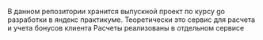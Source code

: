 В данном репозитории хранится выпускной проект по курсу go разработки в яндекс практикуме.
Теоретически это сервис для расчета и учета бонусов клиента
Расчеты реализованы в отдельном сервисе

